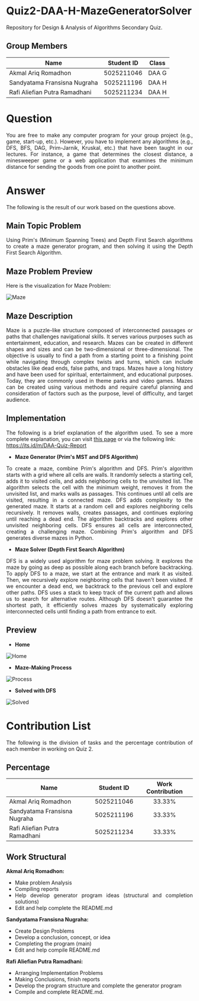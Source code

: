 # **Quiz2-DAA-H-MazeGeneratorSolver**
Repository for Design & Analysis of Algorithms Secondary Quiz.

## **Group Members**
| Name                              | Student ID | Class  |
| ----------------------------------|------------|:------:|
| Akmal Ariq Romadhon               | 5025211046 | DAA G  |
| Sandyatama Fransisna Nugraha      | 5025211196 | DAA H  | 
| Rafi Aliefian Putra Ramadhani     | 5025211234 | DAA H  |

# **Question**
<p style='text-align: justify;'>You are free to make any computer program for your group project (e.g., game, start-up,
etc.). However, you have to implement any algorithms (e.g., DFS, BFS, DAG, Prim-Jarnik,
Kruskal, etc.) that have been taught in our lectures. For instance, a game that determines
the closest distance, a minesweeper game or a web application that examines the
minimum distance for sending the goods from one point to another point.</p>


# **Answer**
The following is the result of our work based on the questions above.

## **Main Topic Problem**
<p style='text-align: justify;'>Using Prim's (Minimum Spanning Trees) and Depth First Search algorithms to create a maze generator program, and then solving it using the Depth First Search Algorithm.</p>


## **Maze Problem Preview**
Here is the visualization for Maze Problem:

![Maze](https://cdn.discordapp.com/attachments/1083730715113426985/1108425060206784523/image.png)

## **Maze Description**
<p style='text-align: justify;'>Maze is a puzzle-like structure composed of interconnected passages or paths that challenges navigational skills. It serves various purposes such as entertainment, education, and research. Mazes can be created in different shapes and sizes and can be two-dimensional or three-dimensional. The objective is usually to find a path from a starting point to a finishing point while navigating through complex twists and turns, which can include obstacles like dead ends, false paths, and traps. Mazes have a long history and have been used for spiritual, entertainment, and educational purposes. Today, they are commonly used in theme parks and video games. Mazes can be created using various methods and require careful planning and consideration of factors such as the purpose, level of difficulty, and target audience.


## **Implementation**
The following is a brief explanation of the algorithm used. To see a more complete explanation, you can visit [this page](https://docs.google.com/document/d/1rBJiJ0srbW19zWIxvrYbQuQJzs4kif04ugv55M70GMg/edit?usp=sharing) or via the following link: <br>https://its.id/m/DAA-Quiz-Report
<style>body {text-align: justify}</style>

- **Maze Generator (Prim's MST and DFS Algorithm)** <br>
<p style='text-align: justify;'> To create a maze, combine Prim's algorithm and DFS. Prim's algorithm starts with a grid where all cells are walls. It randomly selects a starting cell, adds it to visited cells, and adds neighboring cells to the unvisited list. The algorithm selects the cell with the minimum weight, removes it from the unvisited list, and marks walls as passages. This continues until all cells are visited, resulting in a connected maze. DFS adds complexity to the generated maze. It starts at a random cell and explores neighboring cells recursively. It removes walls, creates passages, and continues exploring until reaching a dead end. The algorithm backtracks and explores other unvisited neighboring cells. DFS ensures all cells are interconnected, creating a challenging maze. Combining Prim's algorithm and DFS generates diverse mazes in Python. </p>


- **Maze Solver (Depth First Search Algorithm)** <br>
<p style='text-align: justify;'>DFS is a widely used algorithm for maze problem solving. It explores the maze by going as deep as possible along each branch before backtracking. To apply DFS to a maze, we start at the entrance and mark it as visited. Then, we recursively explore neighboring cells that haven't been visited. If we encounter a dead end, we backtrack to the previous cell and explore other paths. DFS uses a stack to keep track of the current path and allows us to search for alternative routes. Although DFS doesn't guarantee the shortest path, it efficiently solves mazes by systematically exploring interconnected cells until finding a path from entrance to exit. </p>

## **Preview** 
- **Home**

![Home](https://media.discordapp.net/attachments/1083730715113426985/1108432085829554186/image.png?width=646&height=701)

- **Maze-Making Process**

![Process](https://media.discordapp.net/attachments/1083730715113426985/1108432198324981882/image.png?width=646&height=701)

- **Solved with DFS**

![Solved](https://media.discordapp.net/attachments/1083730715113426985/1108432271310073997/image.png?width=642&height=701)


# **Contribution List**
The following is the division of tasks and the percentage contribution of each member in working on Quiz 2.
## **Percentage**
| Name                              | Student ID | Work Contribution  |
| ----------------------------------|:----------:|:------------------:|
| Akmal Ariq Romadhon               | 5025211046 |       33.33%       | 
| Sandyatama Fransisna Nugraha      | 5025211196 |       33.33%       | 
| Rafi Aliefian Putra Ramadhani     | 5025211234 |       33.33%       |

## **Work Structural**
**Akmal Ariq Romadhon:** <br>
- Make problem Analysis 
- Compiling reports 
- Help develop generator program ideas (structural and completion solutions)
- Edit and help complete the README.md

**Sandyatama Fransisna Nugraha:**
- Create Design Problems
- Develop a conclusion, concept, or idea
- Completing the program (main)
- Edit and help compile README.md

**Rafi Aliefian Putra Ramadhani:**
- Arranging Implementation Problems
- Making Conclusions, finish reports
- Develop the program structure and complete the generator program
- Compile and complete README.md.
